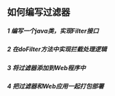 ## 如何编写过滤器
##### 1 编写一个java类，实现Filter接口
##### 2 在doFilter方法中实现拦截处理逻辑
##### 3 将过滤器添加到Web程序中
##### 4 把过滤器和Web应用一起打包部署
